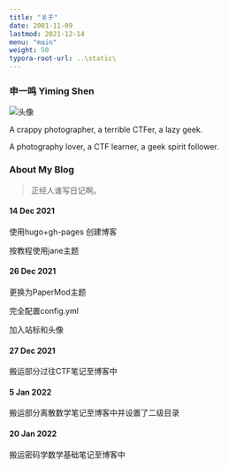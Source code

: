 ```yaml
---
title: "关于"
date: 2001-11-09
lastmod: 2021-12-14
menu: "main"
weight: 50
typora-root-url: ..\static\
---
```


### 申一鸣 Yiming Shen



![头像](/about.assets/123.jpg)

A crappy photographer, a terrible CTFer, a lazy geek.

A photography lover, a CTF learner, a geek  spirit follower.



### About My Blog

> 正经人谁写日记啊。

#### 14 Dec 2021

使用hugo+gh-pages 创建博客

按教程使用jane主题

#### 26 Dec 2021

更换为PaperMod主题

完全配置config.yml

加入站标和头像

#### 27 Dec 2021

搬运部分过往CTF笔记至博客中

#### 5 Jan 2022

搬运部分离散数学笔记至博客中并设置了二级目录

#### 20 Jan 2022

搬运密码学数学基础笔记至博客中

